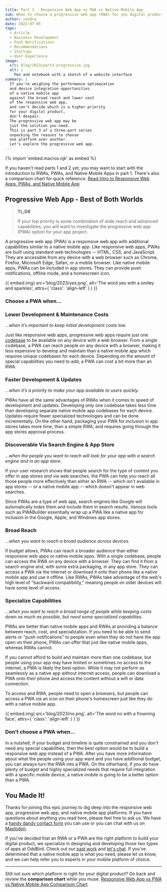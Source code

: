 ```yaml
---
title: Part 3 - Responsive Web App vs PWA vs Native Mobile App
sub: When to choose a progressive web app (PWA) for you digital product
author: sondra
date: 2023-07-05
tags:
  - Article
  - Business Development
  - Push Notifications
  - Recommendations
  - Startups
  - User Experience
image:
  src: blog/2023/part3-progressive.jpg
  alt: |
    Pen and notebook with a sketch of a website interface
summary: |
  If you're weighing the performance optimazation
  and device integration opportunities
  of a native mobile app
  against the broad reach and lower cost
  of the responsive web app,
  and can't decide which is a higher priority
  for your digital product,
  don't despair.
  The progressive web app may be
  just the solution you need.
  This is part 3 of a three-part series
  unpacking the reasons to choose
  one platform over another.
  Let's explore the progressive web app.
---
```

{% import 'embed.macros.njk' as embed %}

If you haven't read parts 1 and 2 yet, you may want to start with the introduction to RWAs, PWAs, and Native Mobile Apps in part 1. There's also a comparison chart for quick reference.
[Read Intro to Responsive Web Apps, PWAs, and Native Mobile App](/2023/05/05/web-pwa-native-RWA1)

## Progressive Web App - Best of Both Worlds

> **TL;DR**
>
> If your top priority is some combination of wide reach and
> advanced capabilities, you will want to investigate the
> progressive web app (PWA) option for your app project.

A progressive web app (PWA) is a responsive web app
with additional capabilities similar to a native mobile app. Like responsive web apps, PWAs are built using standard web technologies -- HTML, CSS, and JavaScript. They are accessible from any device with a web browser such as Chrome, Firefox, Microsoft Edge, Safari, or a mobile browser. Like native mobile apps, PWAs can be included in app stores. They can provide push notifications, offline mode, and a homescreen icon.

{{ embed.img(
  src='blog/2023/yes.png',
  alt='The word yes with a smiley and sparkles',
  attrs={
    'class': 'align-left'
  }
) }}

### Choose a PWA when…

### Lower Development & Maintenance Costs
*…when it’s important to keep initial development costs low.*

Just like responsive web apps, progressive web apps require just one [codebase](/2023/05/05/web-pwa-native-RWA1/#choose-an-rwa-when%E2%80%A6) to be available on any device with a web browser. From a single codebase, a PWA can reach people on any device with a browser, making it less expensive to develop and maintain than a native mobile app which requires unique codebases for each device. Depending on the amount of special capabilities you need to add, a PWA can cost a bit more than an RWA.

### Faster Development & Updates
*…when it’s a priority to make your app available to users quickly.*

PWAs have all the same advantages of RWAs when it comes to speed of development and updates. Developing only one codebase takes less time than developing separate native mobile app codebases for each device. Updates require fewer specialized technologies and can be done incrementally. On the other hand, packaging your PWA for inclusion in app stores takes more time, then a simple RWA, and requires going through the app stores approval process.

### Discoverable Via Search Engine & App Store
*…when the people you want to reach will look for your app with a search engine and in an app store.*

If your user research shows that people search for the type of content you offer in app stores *and* via web searches, the PWA can help you reach all those people more effectively than either an RWA -- which isn't available in app stores -- or a native mobile app -- which doesn't appear in web searches.

Since PWAs are a type of web app, search engines like Google will automatically index them and include them in search results. Various tools such as PWABuilder essentially wrap up a PWA like a native app for inclusion in the Google, Apple, and Windows app stores.

### Broad Reach
*…when you want to reach a broad audience across devices.*

If budget allows, PWAs can reach a broader audience than either responsive web apps or native mobile apps. With a single codebase, people can access the RWA on any device with a browser. They can find it from a search engine and, with some extra packaging, in any app store. They can access a PWA via the internet or download it onto their phone like a native mobile app and use it offline. Like RWAs, PWAs take advantage of the web's high level of "backward compatibility," meaning people on older devices will have some level of access.

### Specialize Capabilities
*…when you want to reach a broad range of people while keeping costs down as much as possible, but need some specialized capabilties.*

PWAs are better than native mobile apps and RWAs at providing a balance between reach, cost, and specialization. If you need to be able to send alerts or "push notifications" to people even when they do not have the app open on their phone, PWAs can offer that just like native mobile apps, whereas RWAs cannot.

If you cannot afford to build and maintain more than one codebase, but people using your app may have limited or sometimes no access to the internet, a PWA is likely the best option. While it may not perform as seamlessly as a native app without internet access, people can download a PWA onto their phone and access the content without a wifi or data connection.

To access and RWA, people need to open a browsers, but people can access a PWA via an icon on their phone's homescreen just like they do with a native mobile app.

{{ embed.img(
  src='blog/2023/no.png',
  alt='The word no with a frowning face',
  attrs={
    'class': 'align-left'
  }
) }}

### Don’t choose a PWA when…

In a nutshell, if your budget and timeline is quite constrained and you don't need any special capabilities, then the best option would be to build a responsive web app instead of a PWA. After you have more information about what the people using your app want and you have additional budget, you can always turn the RWA into a PWA. On the otherhand, if you do have plenty of budget and highly specialized needs that require full integration with a specific mobile device, a native mobile is going to be a better option than a PWA.

## You Made It!
Thanks for joining this epic journey to dig deep into the responsive web app, progressive web app, and native mobile app platforms. If you have questions about anything you read here, please feel free to ask us. We have a [handy dandy contact form](/contact/) you can use or you can chat with us on [Mastodon](https://front-end.social/@OddBird).

If you've decided that an RWA or a PWA are the right platform to build your digital product, we specialize in designing and developing those two types of apps at OddBird. Check out our [past work](/work/) and [let's chat](/contact/). If you've determined that a native mobile app is what you need, please let us know, and we can help refer you to experts in your mobile platform of choice.

____
Still not sure which platform is right for your digital product? Go back and review the **comparison chart** while you muse.
[Responsive Web App vs PWA vs Native Mobile App Comparison Chart](/2023/05/05/web-pwa-native-RWA1/#what-are-rwas%2C-pwas%2C-and-native-mobile-apps%3F)
